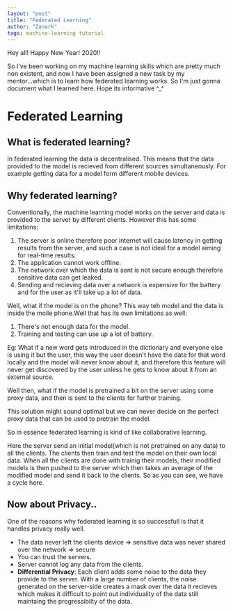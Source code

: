 ```yaml
---
layout: "post"
title: "Federated Learning"
author: "Zanark"
tags: machine-learning tutorial
---
```


Hey all! Happy New Year! 2020!!

So I've been working on my machine learning skills which are pretty much non existent, and now I have been assigned a new task by my mentor...which is to learn  how federated learning works. So I'm just gonna document what I learned here. Hope its informative ^_^

# Federated Learning

## What is federated learning?

In federated learning the data is decentralised. This means that the data provided to the model is recieved from different sources simultaneously. For example getting data for a model form different mobile devices.

## Why federated learning?

Conventionally, the machine learning model works on the server and data is provided to the server by different clients. However this has some limitations:

1. The server is online therefore poor internet will cause latency in getting results from the server, and such a case is not ideal for a model aiming for real-time results.
2. The application cannot work offline.
3. The network over which the data is sent is not secure enough therefore sensitive data can get leaked.
4. Sending and recieving data over a network is expensive for the battery and for the user as it'll take up a lot of data.

Well, what if the model is on the phone? This way teh model and the data is inside the moile phone.Well that has its own limitations as well:

1. There's not enough data for the model.
2. Training and testing can use up a lot of battery.

Eg: What if a new word gets introduced in the dictionary and everyone else is using it but the user, this way the user doesn't have the data for that word locally and the model will never know about it, and therefore this feature will never get discovered by the user unless he gets to know about it from an external source.

Well then, what if the model is pretrained a bit on the server using some proxy data, and then is sent to the clients for further training.

This solution might sound optimal but we can never decide on the perfect proxy data that can be used to pretrain the model.


So in essence federated learning is kind of like collaborative learning.


Here the server send an initial model(which is not pretrained on any data) to all the clients. The clients then train and test the model on their own local data. When all the clients are done with trainig their models, their modified models is then pushed to the server which then takes an average of the modified model and send it back to the clients. So as you can see, we have a cycle here.

## Now about Privacy..

One of the reasons why federated learning is so successfull is that it handles privacy really well.

-   The data never left the clients device => sensitive data was never shared over the network => secure
-   You can trust the servers.
-   Server cannot log any data from the clients.
-   **Differential Privacy**: Each client adds some noise to the data they provide to the server. With a large number of clients, the noise generated on the       server-side creates a mask over the data it recieves which makes it difficult to point out individuality of the data still maintaing the progressibilty        of the data.




